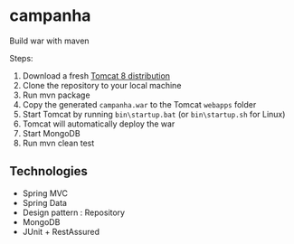 # campanha
Build war with maven 

Steps:

1. Download a fresh [Tomcat 8 distribution](https://tomcat.apache.org/download-80.cgi)
2. Clone the repository to your local machine
3. Run mvn package
4. Copy the generated `campanha.war` to the Tomcat `webapps` folder
5. Start Tomcat by running `bin\startup.bat` (or `bin\startup.sh` for Linux)
6. Tomcat will automatically deploy the war
7. Start MongoDB
8. Run mvn clean test

## Technologies

- Spring MVC
- Spring Data
- Design pattern : Repository
- MongoDB
- JUnit + RestAssured
